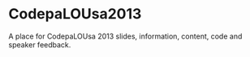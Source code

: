 CodepaLOUsa2013
===============

A place for CodepaLOUsa 2013 slides, information, content, code and speaker feedback.